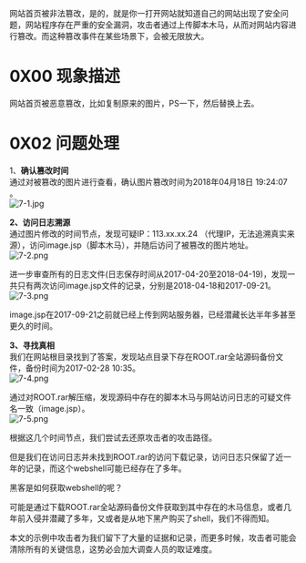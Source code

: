 网站首页被非法篡改，是的，就是你一打开网站就知道自己的网站出现了安全问题，网站程序存在严重的安全漏洞，攻击者通过上传脚本木马，从而对网站内容进行篡改。而这种篡改事件在某些场景下，会被无限放大。


# 0X00 现象描述
网站首页被恶意篡改，比如复制原来的图片，PS一下，然后替换上去。


# 0X02 问题处理
1、**确认篡改时间**<br />通过对被篡改的图片进行查看，确认图片篡改时间为2018年04月18日 19:24:07 。<br />![7-1.jpg](/_img\05-应急响应/1656922528738-054169bf-25d0-4033-ba48-a0ab20260432.jpeg)

**2、访问日志溯源**<br />通过图片修改的时间节点，发现可疑IP：113.xx.xx.24 （代理IP，无法追溯真实来源），访问image.jsp（脚本木马），并随后访问了被篡改的图片地址。<br />![7-2.png](/_img\05-应急响应/1656922535619-ed292079-d344-451f-a3fb-cfbbeb36fc64.png)

进一步审查所有的日志文件(日志保存时间从2017-04-20至2018-04-19)，发现一共只有两次访问image.jsp文件的记录，分别是2018-04-18和2017-09-21。<br />![7-3.png](/_img\05-应急响应/1656922540282-49d78c69-3ee9-4ffa-8937-3452b4af420e.png)

image.jsp在2017-09-21之前就已经上传到网站服务器，已经潜藏长达半年多甚至更久的时间。

**3、寻找真相**<br />我们在网站根目录找到了答案，发现站点目录下存在ROOT.rar全站源码备份文件，备份时间为2017-02-28 10:35。<br />![7-4.png](/_img\05-应急响应/1656922570883-7d59f222-4721-49e6-ae5d-65e62d43cbe7.png)

通过对ROOT.rar解压缩，发现源码中存在的脚本木马与网站访问日志的可疑文件名一致（image.jsp）。<br />![7-5.png](/_img\05-应急响应/1656922576974-72030681-67cb-4090-9851-e1791cf0b55a.png)

根据这几个时间节点，我们尝试去还原攻击者的攻击路径。

但是我们在访问日志并未找到ROOT.rar的访问下载记录，访问日志只保留了近一年的记录，而这个webshell可能已经存在了多年。

黑客是如何获取webshell的呢？

可能是通过下载ROOT.rar全站源码备份文件获取到其中存在的木马信息，或者几年前入侵并潜藏了多年，又或者是从地下黑产购买了shell，我们不得而知。

本文的示例中攻击者为我们留下了大量的证据和记录，而更多时候，攻击者可能会清除所有的关键信息，这势必会加大调查人员的取证难度。
